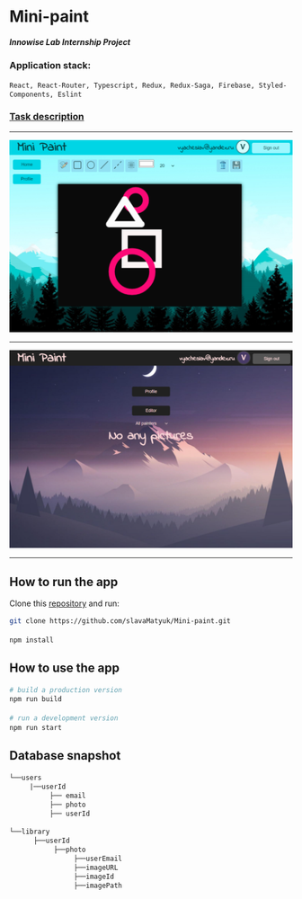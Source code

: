# Mini-paint
##### Innowise Lab Internship Project

### Application stack:
```
React, React-Router, Typescript, Redux, Redux-Saga, Firebase, Styled-Components, Eslint
```
### [Task description](https://docs.google.com/document/d/1feIA0eu0NkR4J2mCdCc8oPErbET--IlqAEoSpRo1KHA/edit#)
___
![App example](src/assets/images/example1.png)
___
![App example](src/assets/images/example2.png)
___
## How to run the app

Clone this [repository](https://github.com/slavaMatyuk/Mini-paint) and run:


```bash
git clone https://github.com/slavaMatyuk/Mini-paint.git

npm install
```

## How to use the app

```bash
# build a production version
npm run build

# run a development version
npm run start
```

## Database snapshot

```
└──users
     |──userId        
          ├── email             
          ├── photo
          ├── userId

└──library                  
      ├──userId
           ├──photo
                ├──userEmail
                ├──imageURL
                ├──imageId
                ├──imagePath

```